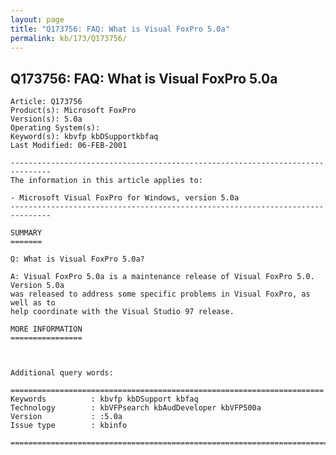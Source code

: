 ```yaml
---
layout: page
title: "Q173756: FAQ: What is Visual FoxPro 5.0a"
permalink: kb/173/Q173756/
---
```


## Q173756: FAQ: What is Visual FoxPro 5.0a

	Article: Q173756
	Product(s): Microsoft FoxPro
	Version(s): 5.0a
	Operating System(s): 
	Keyword(s): kbvfp kbDSupportkbfaq
	Last Modified: 06-FEB-2001
	
	-------------------------------------------------------------------------------
	The information in this article applies to:
	
	- Microsoft Visual FoxPro for Windows, version 5.0a 
	-------------------------------------------------------------------------------
	
	SUMMARY
	=======
	
	Q: What is Visual FoxPro 5.0a?
	
	A: Visual FoxPro 5.0a is a maintenance release of Visual FoxPro 5.0. Version 5.0a
	was released to address some specific problems in Visual FoxPro, as well as to
	help coordinate with the Visual Studio 97 release.
	
	MORE INFORMATION
	================
	
	
	
	Additional query words:
	
	======================================================================
	Keywords          : kbvfp kbDSupport kbfaq
	Technology        : kbVFPsearch kbAudDeveloper kbVFP500a
	Version           : :5.0a
	Issue type        : kbinfo
	
	=============================================================================
	

